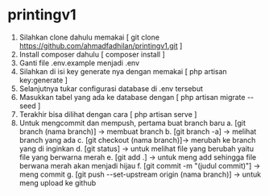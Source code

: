 # printingv1

1. Silahkan clone dahulu memakai [ git clone https://github.com/ahmadfadhilan/printingv1.git ]
2. Install composer dahulu [ composer install ]
3. Ganti file .env.example menjadi .env
4. Silahkan di isi key generate nya dengan memakai [ php artisan key:generate ]
5. Selanjutnya tukar configurasi database di .env tersebut
6. Masukkan tabel yang ada ke database dengan [ php artisan migrate --seed ]
6. Terakhir bisa dilihat dengan cara [ php artisan serve ]
7. Untuk mengcommit dan mempush, pertama buat branch baru
    a. [git branch (nama branch)] -> membuat branch
    b. [git branch -a] -> melihat branch yang ada
    c. [git checkout (nama branch)]-> merubah ke branch yang di inginkan 
    d. [git status] -> untuk melihat file yang berubah yaitu file yang berwarna merah
    e. [git add .]  -> untuk meng add sehingga file berwana merah akan menjadi hijau
    f. [git commit -m "(judul commit)"] -> meng commit 
    g. [git push --set-upstream origin (nama branch)] -> untuk meng upload ke github
